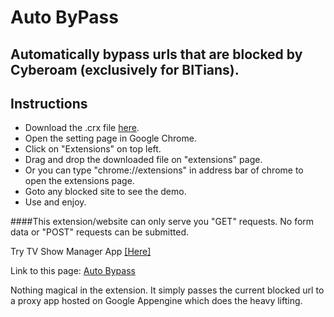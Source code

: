 # Auto ByPass

## Automatically bypass urls that are blocked by Cyberoam (exclusively for BITians).

## Instructions

* Download the .crx file <a class="minibutton" href="http://goo.gl/VIVqdg" target="_blank">here</a>.
* Open the setting page in Google Chrome.
* Click on "Extensions" on top left.
* Drag and drop the downloaded file on "extensions" page.
* Or you can type "chrome://extensions" in address bar of chrome to open the extensions page.
* Goto any blocked site to see the demo.
* Use and enjoy.

####This extension/website can only serve you "GET" requests. No form data or "POST" requests can be submitted.

Try TV Show Manager App <a target="_blank" href="http://goo.gl/tS0t13">[Here]</a>

Link to this page: [Auto Bypass](http://goo.gl/c969Qa)

Nothing magical in the extension. It simply passes the current blocked url to a proxy app hosted on Google Appengine which does the heavy lifting.